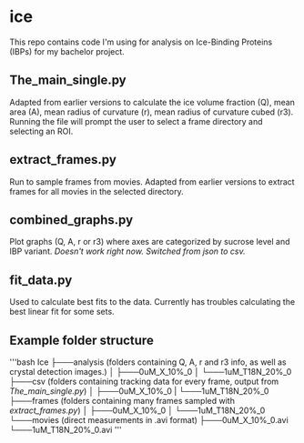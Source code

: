 # ice
This repo contains code I'm using for analysis on Ice-Binding Proteins (IBPs) for my bachelor project.

## The_main_single.py
Adapted from earlier versions to calculate the ice volume fraction (Q), mean area (A), mean radius of curvature (r), mean radius of curvature cubed (r3). Running the file will prompt the user to select a frame directory and selecting an ROI.

## extract_frames.py
Run to sample frames from movies. Adapted from earlier versions to extract frames for all movies in the selected directory.

## combined_graphs.py
Plot graphs (Q, A, r or r3) where axes are categorized by sucrose level and IBP variant. *Doesn't work right now. Switched from json to csv.*

## fit_data.py
Used to calculate best fits to the data. Currently has troubles calculating the best linear fit for some sets.

## Example folder structure
'''bash
Ice
├───analysis (folders containing Q, A, r and r3 info, as well as crystal detection images.)
│   ├───0uM_X_10%_0
│   └───1uM_T18N_20%_0
├───csv (folders containing tracking data for every frame, output from *The_main_single.py*)
│   ├───0uM_X_10%_0
|   └───1uM_T18N_20%_0
├───frames (folders containing many frames sampled with *extract_frames.py*)
│   ├───0uM_X_10%_0
│   └───1uM_T18N_20%_0
└───movies (direct measurements in .avi format)
    ├───0uM_X_10%_0.avi
    └───1uM_T18N_20%_0.avi
'''